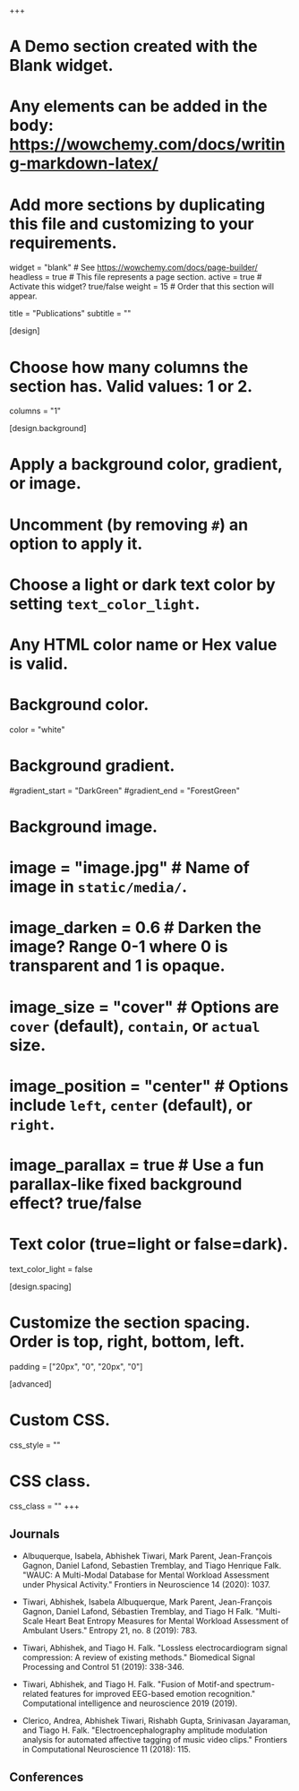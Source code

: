 +++
# A Demo section created with the Blank widget.
# Any elements can be added in the body: https://wowchemy.com/docs/writing-markdown-latex/
# Add more sections by duplicating this file and customizing to your requirements.

widget = "blank"  # See https://wowchemy.com/docs/page-builder/
headless = true  # This file represents a page section.
active = true  # Activate this widget? true/false
weight = 15  # Order that this section will appear.

title = "Publications"
subtitle = ""

[design]
  # Choose how many columns the section has. Valid values: 1 or 2.
  columns = "1"

[design.background]
  # Apply a background color, gradient, or image.
  #   Uncomment (by removing `#`) an option to apply it.
  #   Choose a light or dark text color by setting `text_color_light`.
  #   Any HTML color name or Hex value is valid.

  # Background color.
  color = "white"
  
  # Background gradient.
  #gradient_start = "DarkGreen"
  #gradient_end = "ForestGreen"
  
  # Background image.
  # image = "image.jpg"  # Name of image in `static/media/`.
  # image_darken = 0.6  # Darken the image? Range 0-1 where 0 is transparent and 1 is opaque.
  # image_size = "cover"  #  Options are `cover` (default), `contain`, or `actual` size.
  # image_position = "center"  # Options include `left`, `center` (default), or `right`.
  # image_parallax = true  # Use a fun parallax-like fixed background effect? true/false
  
  # Text color (true=light or false=dark).
  text_color_light = false

[design.spacing]
  # Customize the section spacing. Order is top, right, bottom, left.
  padding = ["20px", "0", "20px", "0"]

[advanced]
 # Custom CSS. 
 css_style = ""
 
 # CSS class.
 css_class = ""
+++

## Journals
- Albuquerque, Isabela, Abhishek Tiwari, Mark Parent, Jean-François Gagnon, Daniel Lafond, Sebastien Tremblay, and Tiago Henrique Falk. "WAUC: A Multi-Modal Database for Mental Workload Assessment under Physical Activity." Frontiers in Neuroscience 14 (2020): 1037.

- Tiwari, Abhishek, Isabela Albuquerque, Mark Parent, Jean-François Gagnon, Daniel Lafond, Sébastien Tremblay, and Tiago H Falk. "Multi-Scale Heart Beat Entropy Measures for Mental Workload Assessment of Ambulant Users." Entropy 21, no. 8 (2019): 783.

- Tiwari, Abhishek, and Tiago H. Falk. "Lossless electrocardiogram signal compression: A review of existing methods." Biomedical Signal Processing and Control 51 (2019): 338-346.

- Tiwari, Abhishek, and Tiago H. Falk. "Fusion of Motif-and spectrum-related features for improved EEG-based emotion recognition." Computational intelligence and neuroscience 2019 (2019).

- Clerico, Andrea, Abhishek Tiwari, Rishabh Gupta, Srinivasan Jayaraman, and Tiago H. Falk. "Electroencephalography amplitude modulation analysis for automated affective tagging of music video clips." Frontiers in Computational Neuroscience 11 (2018): 115.

## Conferences





